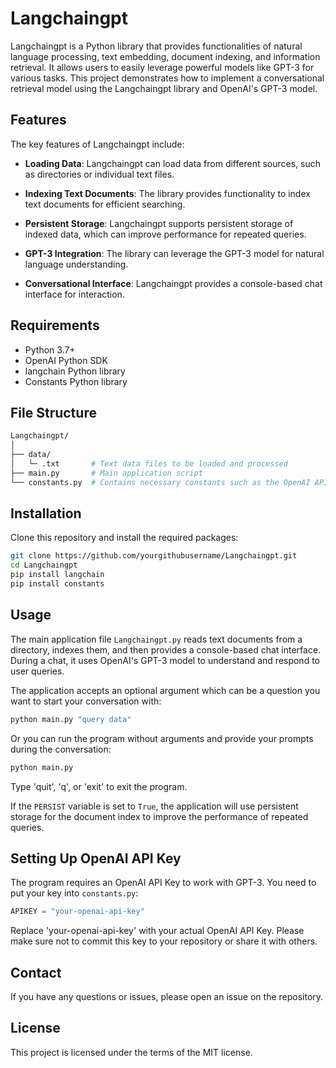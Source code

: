 # Langchaingpt

Langchaingpt is a Python library that provides functionalities of natural language processing, text embedding, document indexing, and information retrieval. It allows users to easily leverage powerful models like GPT-3 for various tasks. This project demonstrates how to implement a conversational retrieval model using the Langchaingpt library and OpenAI's GPT-3 model.

## Features

The key features of Langchaingpt include:

- **Loading Data**: Langchaingpt can load data from different sources, such as directories or individual text files.
  
- **Indexing Text Documents**: The library provides functionality to index text documents for efficient searching.
  
- **Persistent Storage**: Langchaingpt supports persistent storage of indexed data, which can improve performance for repeated queries.
  
- **GPT-3 Integration**: The library can leverage the GPT-3 model for natural language understanding.
  
- **Conversational Interface**: Langchaingpt provides a console-based chat interface for interaction.

## Requirements

- Python 3.7+
- OpenAI Python SDK
- langchain Python library
- Constants Python library

## File Structure
```bash
Langchaingpt/
│
├── data/
│   └─ .txt       # Text data files to be loaded and processed
├── main.py       # Main application script
└── constants.py  # Contains necessary constants such as the OpenAI API Key
```

## Installation

Clone this repository and install the required packages:

```bash
git clone https://github.com/yourgithubusername/Langchaingpt.git
cd Langchaingpt
pip install langchain
pip install constants
```

## Usage

The main application file `Langchaingpt.py` reads text documents from a directory, indexes them, and then provides a console-based chat interface. During a chat, it uses OpenAI's GPT-3 model to understand and respond to user queries.

The application accepts an optional argument which can be a question you want to start your conversation with:

```bash
python main.py "query data"
```

Or you can run the program without arguments and provide your prompts during the conversation:

```bash
python main.py
```

Type 'quit', 'q', or 'exit' to exit the program.

If the `PERSIST` variable is set to `True`, the application will use persistent storage for the document index to improve the performance of repeated queries.

## Setting Up OpenAI API Key

The program requires an OpenAI API Key to work with GPT-3. You need to put your key into `constants.py`:

```python
APIKEY = "your-openai-api-key"
```

Replace 'your-openai-api-key' with your actual OpenAI API Key. Please make sure not to commit this key to your repository or share it with others.

## Contact

If you have any questions or issues, please open an issue on the repository.

## License

This project is licensed under the terms of the MIT license.
